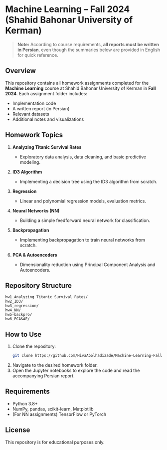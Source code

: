 # Machine Learning – Fall 2024 (Shahid Bahonar University of Kerman)

> **Note:** According to course requirements, **all reports must be written in Persian**, even though the summaries below are provided in English for quick reference.

## Overview
This repository contains all homework assignments completed for the **Machine Learning** course at Shahid Bahonar University of Kerman in **Fall 2024**. Each assignment folder includes:
- Implementation code
- A written report (in Persian)
- Relevant datasets
- Additional notes and visualizations

## Homework Topics

1. **Analyzing Titanic Survival Rates**  
   - Exploratory data analysis, data cleaning, and basic predictive modeling.

2. **ID3 Algorithm**  
   - Implementing a decision tree using the ID3 algorithm from scratch.

3. **Regression**  
   - Linear and polynomial regression models, evaluation metrics.

4. **Neural Networks (NN)**  
   - Building a simple feedforward neural network for classification.

5. **Backpropagation**  
   - Implementing backpropagation to train neural networks from scratch.

6. **PCA & Autoencoders**  
   - Dimensionality reduction using Principal Component Analysis and Autoencoders.

## Repository Structure
```
hw1_Analyzing Titanic Survival Rates/
hw2_ID3/
hw3_regression/
hw4_NN/
hw5-backpro/
hw6_PCA&AE/
```

## How to Use
1. Clone the repository:  
   ```bash
   git clone https://github.com/HivaAbolhadizade/Machine-Learning-Fall-2024-SBUK.git
   ```
2. Navigate to the desired homework folder.  
3. Open the Jupyter notebooks to explore the code and read the accompanying Persian report.

## Requirements
- Python 3.8+
- NumPy, pandas, scikit-learn, Matplotlib
- (For NN assignments) TensorFlow or PyTorch

## License
This repository is for educational purposes only.
